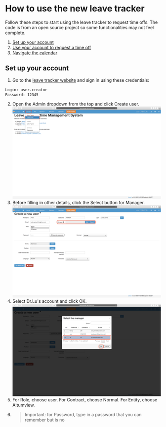 # How to use the new leave tracker
Follow these steps to start using the leave tracker to request time offs. The code is from an open source project so some functionalities may not feel complete. 
 1. [Set up your account](#Setup)
 2. [Use your account to request a time off](http://example.com/)
 3. [Navigate the calendar](http://example.com/) 

## <a name="Setup"></a> Set up your account

 1. Go to the [leave tracker website](http://leavemanager.altumview.com/jorani) and sign in using these credentials:
```
Login: user.creator 
Password: 12345
```

 2. Open the Admin dropdown from the top and click Create user. ![1](img/1.png)
 3. Before filling in other details, click the Select button for Manager. ![1.5](img/1.5.png)
 4. Select Dr.Lu's account and click OK. ![1.7](img/1.7.png)
 5. For Role, choose user. For Contract, choose Normal. For Entity, choose Altumview. 
 6. >Important: for Password, type in a password that you can remember but is no

<!--stackedit_data:
eyJoaXN0b3J5IjpbMTM4ODY0Mzg3MSwtMTA1MjIwNDk0MCwxOD
Q3MzY2NjI0LDE1OTQ5NDYxODQsLTYwMzg3MzEwLC0xMTIyNTcz
MzE2LDUyNTg2NjYxNiwtNTMxNjE1MjgzLC01MTA5NDQyNjQsLT
E1OTk5MTYwMjEsODY5MzIzMjQ2XX0=
-->
